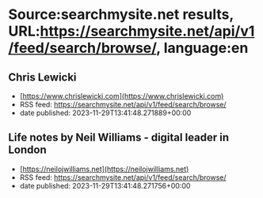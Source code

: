 # Source:searchmysite.net results, URL:https://searchmysite.net/api/v1/feed/search/browse/, language:en

## Chris Lewicki
 - [https://www.chrislewicki.com](https://www.chrislewicki.com)
 - RSS feed: https://searchmysite.net/api/v1/feed/search/browse/
 - date published: 2023-11-29T13:41:48.271889+00:00



## Life notes by Neil Williams - digital leader in London
 - [https://neilojwilliams.net](https://neilojwilliams.net)
 - RSS feed: https://searchmysite.net/api/v1/feed/search/browse/
 - date published: 2023-11-29T13:41:48.271756+00:00



